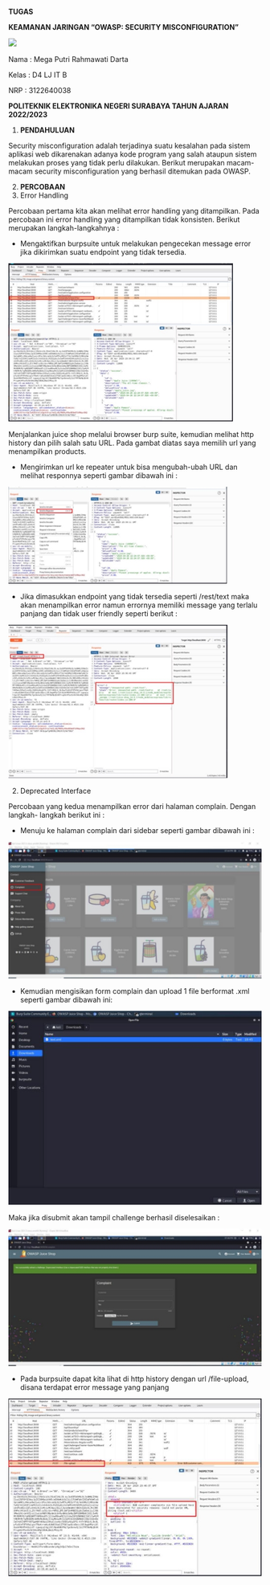 ﻿**TUGAS** 

**KEAMANAN JARINGAN                    “OWASP: SECURITY MISCONFIGURATION”** 

![](Image_SecurityMisconfiguration/Aspose.Words.1adcda4e-4458-41a5-bffc-f87bddb3c45a.001.png)

Nama : Mega Putri Rahmawati Darta 

Kelas : D4 LJ IT B 

NRP  : 3122640038 

**POLITEKNIK ELEKTRONIKA NEGERI SURABAYA TAHUN AJARAN 2022/2023** 

1. **PENDAHULUAN** 

Security misconfiguration adalah terjadinya suatu kesalahan pada sistem aplikasi web dikarenakan adanya kode program yang salah ataupun sistem melakukan proses yang tidak perlu dilakukan. Berikut merupakan macam-macam security misconfiguration yang berhasil ditemukan pada OWASP. 

2. **PERCOBAAN** 
1. Error Handling 

Percobaan  pertama  kita  akan  melihat  error  handling  yang  ditampilkan.  Pada percobaan ini error handling yang ditampilkan tidak konsisten. Berikut merupakan langkah-langkahnya :  

- Mengaktifkan  burpsuite  untuk  melakukan  pengecekan  message  error  jika dikirimkan suatu endpoint yang tidak tersedia. 

![](Image_SecurityMisconfiguration/Aspose.Words.1adcda4e-4458-41a5-bffc-f87bddb3c45a.002.jpeg)

Menjalankan  juice  shop  melalui  browser  burp  suite,  kemudian  melihat  http history  dan  pilih  salah  satu  URL.  Pada  gambat  diatas  saya  memilih  url  yang menampilkan products. 

- Mengirimkan  url  ke  repeater  untuk  bisa  mengubah-ubah  URL  dan  melihat responnya seperti gambar dibawah ini  :  

![](Image_SecurityMisconfiguration/Aspose.Words.1adcda4e-4458-41a5-bffc-f87bddb3c45a.003.jpeg)

- Jika  dimasukkan  endpoint  yang  tidak  tersedia  seperti  /rest/text  maka  akan menampilkan error namun errornya memiliki message yang terlalu panjang dan tidak user friendly seperti berikut :  

![](Image_SecurityMisconfiguration/Aspose.Words.1adcda4e-4458-41a5-bffc-f87bddb3c45a.004.jpeg)

2. Deprecated Interface 

Percobaan yang kedua menampilkan error dari halaman complain. Dengan langkah- langkah berikut ini :  

- Menuju ke halaman complain dari sidebar seperti gambar dibawah ini :  

![](Image_SecurityMisconfiguration/Aspose.Words.1adcda4e-4458-41a5-bffc-f87bddb3c45a.005.jpeg)

- Kemudian mengisikan form complain dan upload 1 file berformat .xml seperti gambar dibawah ini:  

![](Image_SecurityMisconfiguration/Aspose.Words.1adcda4e-4458-41a5-bffc-f87bddb3c45a.006.jpeg)

Maka jika disubmit akan tampil challenge berhasil diselesaikan :   

![](Image_SecurityMisconfiguration/Aspose.Words.1adcda4e-4458-41a5-bffc-f87bddb3c45a.007.jpeg)

- Pada  burpsuite  dapat  kita  lihat  di  http  history  dengan  url  /file-upload,  disana terdapat error message yang panjang  

![](Image_SecurityMisconfiguration/Aspose.Words.1adcda4e-4458-41a5-bffc-f87bddb3c45a.008.jpeg)
